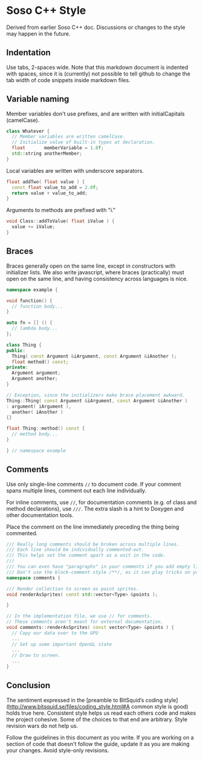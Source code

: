 Soso C++ Style
==============

Derived from earlier Soso C++ doc. Discussions or changes to the style may happen in the future.

## Indentation

Use tabs, 2-spaces wide. Note that this markdown document is indented with spaces, since it is (currently) not possible to tell github to change the tab width of code snippets inside markdown files.

## Variable naming

Member variables don't use prefixes, and are written with initialCapitals (camelCase).

```c++
class Whatever {
  // Member variables are written camelCase.
  // Initialize value of built-in types at declaration.
  float       memberVariable = 1.0f;
  std::string anotherMember;
}
```

Local variables are written with underscore separators.

```c++
float addTwo( float value ) {
  const float value_to_add = 2.0f;
  return value + value_to_add;
}
```

Arguments to methods are prefixed with "i."

```c++
void Class::addToValue( float iValue ) {
  value += iValue;
}
```


## Braces

Braces generally open on the same line, except in constructors with initializer lists. We also write javascript, where braces (practically) must open on the same line, and having consistency across languages is nice.

```c++
namespace example {

void function() {
  // function body...
}

auto fn = [] () {
  // lambda body...
};

class Thing {
public:
  Thing( const Argument &iArgument, const Argument &iAnother );
  float method() const;
private:
  Argument argument;
  Argument another;
}

// Exception, since the initializers make brace placement awkward.
Thing::Thing( const Argument &iArgument, const Argument &iAnother )
: argument( iArgument ),
  another( iAnother )
{}

float Thing::method() const {
  // method body...
}

} // namespace example
```

## Comments

Use only single-line comments `//` to document code. If your comment spans multiple lines, comment out each line individually.

For inline comments, use `//`, for documentation comments (e.g. of class and method declarations), use `///`. The extra slash is a hint to Doxygen and other documentation tools.

Place the comment on the line immediately preceding the thing being commented.

```c++
/// Really long comments should be broken across multiple lines.
/// Each line should be individually commented-out.
/// This helps set the comment apart as a unit in the code.
///
/// You can even have "paragraphs" in your comments if you add empty lines.
/// Don't use the block-comment style /**/, as it can play tricks on you.
namespace comments {

/// Render collection to screen as point sprites.
void renderAsSprites( const std::vector<Type> &points );

}

// In the implementation file, we use // for comments.
// These comments aren't meant for external documentation.
void comments::renderAsSprites( const vector<Type> &points ) {
  // Copy our data over to the GPU
  ...
  // Set up some important OpenGL state
  ...
  // Draw to screen.
  ...
}
```

## Conclusion

The sentiment expressed in the [preamble to BitSquid’s coding style](http://www.bitsquid.se/files/coding_style.html#A common style is good) holds true here. Consistent style helps us read each others code and makes the project cohesive. Some of the choices to that end are arbitrary. Style revision wars do not help us.

Follow the guidelines in this document as you write. If you are working on a section of code that doesn't follow the guide, update it as you are making your changes. Avoid style-only revisions.

<!--
(David) would be interested in slightly altering the style.

Seen a lot of indentation using spaces in our javascript code. Nice part is that it works regardless of an individual's IDE settings.

Function arguments and local variables are equivalent as far as the function body is concerned. We therefore should treat them the same when we write them. Member variables would need something to set them apart since they belong to a different scope and should be considered differently in a method body.

Since we like camelCase as Soso, we should stick with that throughout. But then we need to disambiguate the special case (member variables). An "m" prefix works okay, but I prefer intial underscore "_" since it doesn't force you into initial capitals, and other variables could start with 'm.' For example, `mountain` `mPlaintain` are visually similar where `mountain` `_plantain` are more obviously different.

All variables could have the same naming format, with an initial underscore to disambiguate member variables. someLocalVar, _someMemberVar.
```c++
float       _memberVariable = 1.0f;
std::string _anotherMember;
```
 -->
